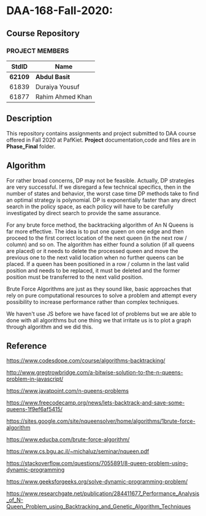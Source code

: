 # DAA-168-Fall-2020: #
## Course Repository ##
### PROJECT MEMBERS ###

StdID | Name
------------ | -------------
**62109** | **Abdul Basit**
61839 | Duraiya Yousuf
61877 | Rahim Ahmed Khan

## Description ##
This repository contains assignments and project submitted to DAA course offered in Fall 2020 at PafKiet.
**Project** documentation,code and files are in **Phase_Final** folder.

## Algorithm ##
For rather broad concerns, DP may not be feasible. Actually, DP strategies are very successful. If we disregard a few technical specifics, then in the number of states and behavior, the worst case time DP methods take to find an optimal strategy is polynomial. DP is exponentially faster than any direct search in the policy space, as each policy will have to be carefully investigated by direct search to provide the same assurance.

For any brute force method, the backtracking algorithm of An N Queens is far more effective. The idea is to put one queen on one edge and then proceed to the first correct location of the next queen (in the next row / column) and so on. The algorithm has either found a solution (if all queens are placed) or it needs to delete the processed queen and move the previous one to the next valid location when no further queens can be placed. If a queen has been positioned in a row / column in the last valid position and needs to be replaced, it must be deleted and the former position must be transferred to the next valid position.

Brute Force Algorithms are just as they sound like, basic approaches that rely on pure computational resources to solve a problem and attempt every possibility to increase performance rather than complex techniques.

We haven't use JS before we have faced lot of problems but we are able to done with all algorithms but one thing we that irritate us is to plot a graph through algorithm and we did this.

## Reference ##
https://www.codesdope.com/course/algorithms-backtracking/	

http://www.gregtrowbridge.com/a-bitwise-solution-to-the-n-queens-problem-in-javascript/

https://www.javatpoint.com/n-queens-problems

https://www.freecodecamp.org/news/lets-backtrack-and-save-some-queens-1f9ef6af5415/

https://sites.google.com/site/nqueensolver/home/algorithms/1brute-force-algorithm

https://www.educba.com/brute-force-algorithm/

https://www.cs.bgu.ac.il/~michaluz/seminar/nqueen.pdf

https://stackoverflow.com/questions/7055891/8-queen-problem-using-dynamic-programming

https://www.geeksforgeeks.org/solve-dynamic-programming-problem/

https://www.researchgate.net/publication/284411677_Performance_Analysis_of_N-Queen_Problem_using_Backtracking_and_Genetic_Algorithm_Techniques

